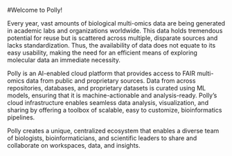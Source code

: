 #Welcome to Polly!

Every year, vast amounts of biological multi-omics data are being generated in academic labs and organizations worldwide. This data holds tremendous potential for reuse but is scattered across multiple, disparate sources and lacks standardization. Thus, the availability of data does not equate to its easy usability, making the need for an efficient means of exploring molecular data an immediate necessity. 

Polly is an AI-enabled cloud platform that provides access to FAIR multi-omics data from public and proprietary sources. Data from across repositories, databases, and proprietary datasets is curated using ML models, ensuring that it is machine-actionable and analysis-ready. Polly’s cloud infrastructure enables seamless data analysis, visualization, and sharing by offering a toolbox of scalable, easy to customize, bioinformatics pipelines.

Polly creates a unique, centralized ecosystem that enables a diverse team of biologists, bioinformaticians, and scientific leaders to share and collaborate on workspaces, data, and insights. 

